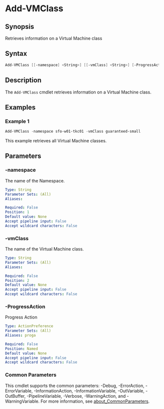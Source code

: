 # Add-VMClass

## Synopsis

Retrieves information on a Virtual Machine class

## Syntax

```powershell
Add-VMClass [[-namespace] <String>] [[-vmClass] <String>] [-ProgressAction <ActionPreference>] [<CommonParameters>]
```

## Description

The `Add-VMClass` cmdlet retrieves information on a Virtual Machine class.

## Examples

### Example 1

```powershell
Add-VMClass -namespace sfo-w01-tkc01 -vmClass guaranteed-small

```

This example retrieves all Virtual Machine classes.

## Parameters

### -namespace

The name of the Namespace.

```yaml
Type: String
Parameter Sets: (All)
Aliases:

Required: False
Position: 1
Default value: None
Accept pipeline input: False
Accept wildcard characters: False
```

### -vmClass

The name of the Virtual Machine class.

```yaml
Type: String
Parameter Sets: (All)
Aliases:

Required: False
Position: 2
Default value: None
Accept pipeline input: False
Accept wildcard characters: False
```

### -ProgressAction

Progress Action

```yaml
Type: ActionPreference
Parameter Sets: (All)
Aliases: proga

Required: False
Position: Named
Default value: None
Accept pipeline input: False
Accept wildcard characters: False
```

### Common Parameters

This cmdlet supports the common parameters: -Debug, -ErrorAction, -ErrorVariable, -InformationAction, -InformationVariable, -OutVariable, -OutBuffer, -PipelineVariable, -Verbose, -WarningAction, and -WarningVariable. For more information, see [about_CommonParameters](http://go.microsoft.com/fwlink/?LinkID=113216).
